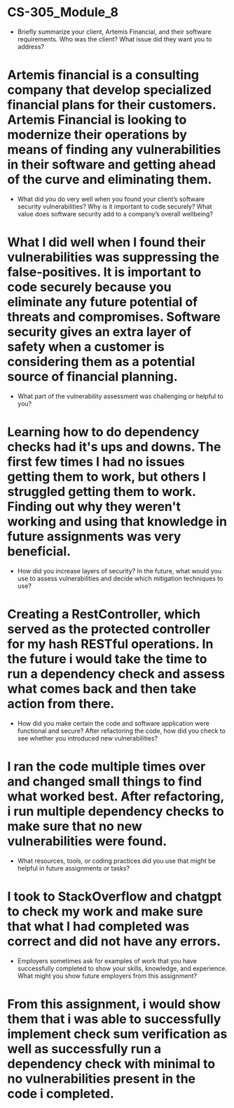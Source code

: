# CS-305_Module_8

- Briefly summarize your client, Artemis Financial, and their software requirements. Who was the client? What issue did they want you to address?

# Artemis financial is a consulting company that develop specialized financial plans for their customers. Artemis Financial is looking to modernize their operations by means of finding any vulnerabilities in their software and getting ahead of the curve and eliminating them.

- What did you do very well when you found your client’s software security vulnerabilities? Why is it important to code securely? What value does software security add to a company’s overall wellbeing?

# What I did well when I found their vulnerabilities was suppressing the false-positives. It is important to code securely because you eliminate any future potential of threats and compromises. Software security gives an extra layer of safety when a customer is considering them as a potential source of financial planning.

- What part of the vulnerability assessment was challenging or helpful to you?

# Learning how to do dependency checks had it's ups and downs. The first few times I had no issues getting them to work, but others I struggled getting them to work. Finding out why they weren't working and using that knowledge in future assignments was very beneficial.

- How did you increase layers of security? In the future, what would you use to assess vulnerabilities and decide which mitigation techniques to use?

# Creating a RestController, which served as the protected controller for my hash RESTful operations. In the future i would take the time to run a dependency check and assess what comes back and then take action from there.

- How did you make certain the code and software application were functional and secure? After refactoring the code, how did you check to see whether you introduced new vulnerabilities?

# I ran the code multiple times over and changed small things to find what worked best. After refactoring, i run multiple dependency checks to make sure that no new vulnerabilities were found.

- What resources, tools, or coding practices did you use that might be helpful in future assignments or tasks?

# I took to StackOverflow and chatgpt to check my work and make sure that what I had completed was correct and did not have any errors.

- Employers sometimes ask for examples of work that you have successfully completed to show your skills, knowledge, and experience. What might you show future employers from this assignment?

# From this assignment, i would show them that i was able to successfully implement check sum verification as well as successfully run a dependency check with minimal to no vulnerabilities present in the code i completed.
